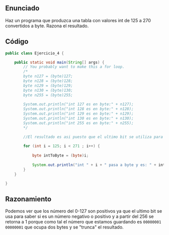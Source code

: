## Enunciado
Haz un programa que produzca una tabla con valores int de 125 a 270 convertidos a byte. Razona el resultado.

## Código

```java
public class Ejercicio_4 {

	public static void main(String[] args) {
		// You probably want to make this a for loop.
		/*
		byte n127 = (byte)127;
		byte n128 = (byte)128;
		byte n129 = (byte)129;
		byte n130 = (byte)130;
		byte n255 = (byte)255;
		
		System.out.println("int 127 es en byte:" + n127);
		System.out.println("int 128 es en byte:" + n128);
		System.out.println("int 129 es en byte:" + n129);
		System.out.println("int 130 es en byte:" + n130);
		System.out.println("int 255 es en byte:" + n255);
		*/

		//El resultado es asi puesto que el ultimo bit se utiliza para denominar si el número es positivo o negativo
	
		for (int i = 125; i < 271 ; i++) {
			
			byte intToByte = (byte)i;
			
			System.out.println("int " + i + " pasa a byte y es: " + intToByte);
		}
	}

}
```

## Razonamiento

Podemos ver que los número del 0-127 son positivos ya que el ultimo bit se usa para saber si es un número negativo o positivo y a partir del 256 se retorna a 1 porque como tal el número que estamos guardando es `00000001 00000001` que ocupa dos bytes y se "trunca" el resultado.  